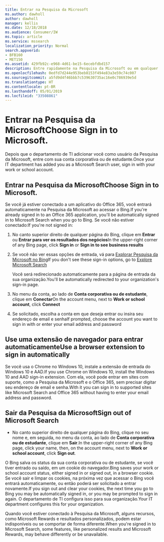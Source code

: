 ```yaml
---
title: Entrar na Pesquisa da Microsoft
ms.author: dawholl
author: dawholl
manager: kellis
ms.date: 12/18/2018
ms.audience: Consumer/IW
ms.topic: article
ms.service: mssearch
localization_priority: Normal
search.appverid:
- BFB160
- MET150
ms.assetid: 429fb92c-e968-4d61-be15-6ecebfdbd157
description: Entre rapidamente na Pesquisa da Microsoft ou em qualquer aplicativo do Office 365 com uma conta corporativa ou de estudante
ms.openlocfilehash: 0edfd7d244e953beb8153f494e83a3e59c74c007
ms.sourcegitcommit: a5fd9d4f46bbb7c539630735ac16e0c786939e5d
ms.translationtype: HT
ms.contentlocale: pt-BR
ms.lasthandoff: 05/01/2019
ms.locfileid: "33508861"
---
```

# <a name="sign-in-to-microsoft-search"></a><span data-ttu-id="b09dc-103">Entrar na Pesquisa da Microsoft</span><span class="sxs-lookup"><span data-stu-id="b09dc-103">Choose Sign in to Microsoft.</span></span>

<span data-ttu-id="b09dc-104">Depois que o departamento de TI adicionar você como usuário da Pesquisa da Microsoft, entre com sua conta corporativa ou de estudante.</span><span class="sxs-lookup"><span data-stu-id="b09dc-104">Once your IT department has added you as a Microsoft Search user, sign in with your work or school account.</span></span>
  
## <a name="sign-in-to-microsoft-search"></a><span data-ttu-id="b09dc-105">Entrar na Pesquisa da Microsoft</span><span class="sxs-lookup"><span data-stu-id="b09dc-105">Choose Sign in to Microsoft.</span></span>

<span data-ttu-id="b09dc-106">Se você já estiver conectado a um aplicativo do Office 365, você entrará automaticamente na Pesquisa da Microsoft ao acessar o Bing.</span><span class="sxs-lookup"><span data-stu-id="b09dc-106">If you're already signed in to an Office 365 application, you'll be automatically signed in to Microsoft Search when you go to Bing.</span></span> <span data-ttu-id="b09dc-107">Se você não estiver conectado:</span><span class="sxs-lookup"><span data-stu-id="b09dc-107">If you're not signed in:</span></span>
  
1. <span data-ttu-id="b09dc-108">No canto superior direito de qualquer página do Bing, clique em **Entrar** ou **Entrar para ver os resultados dos negócios**</span><span class="sxs-lookup"><span data-stu-id="b09dc-108">In the upper-right corner of any Bing page, click **Sign in** or **Sign in to see business results**</span></span>
    
2. <span data-ttu-id="b09dc-109">Se você não ver essas opções de entrada, vá para [Explorar Pesquisa da Microsoft no Bing](https://www.bing.com/business/explore)</span><span class="sxs-lookup"><span data-stu-id="b09dc-109">If you don't see these sign-in options, go to [Explore Microsoft Search](https://www.bing.com/business/explore)</span></span>
    
    <span data-ttu-id="b09dc-110">Você será redirecionado automaticamente para a página de entrada da sua organização.</span><span class="sxs-lookup"><span data-stu-id="b09dc-110">You'll be automatically redirected to your organization's sign-in page.</span></span>
    
3. <span data-ttu-id="b09dc-111">No menu da conta, ao lado de **Conta corporativa ou de estudante**, clique em **Conectar**</span><span class="sxs-lookup"><span data-stu-id="b09dc-111">On the account menu, next to **Work or school account**, click **Connect**</span></span>
    
4. <span data-ttu-id="b09dc-112">Se solicitado, escolha a conta em que deseja entrar ou insira seu endereço de email e senha</span><span class="sxs-lookup"><span data-stu-id="b09dc-112">If prompted, choose the account you want to sign in with or enter your email address and password</span></span>
    
## <a name="use-a-browser-extension-to-sign-in-automatically"></a><span data-ttu-id="b09dc-113">Use uma extensão de navegador para entrar automaticamente</span><span class="sxs-lookup"><span data-stu-id="b09dc-113">Use a browser extension to sign in automatically</span></span>

<span data-ttu-id="b09dc-114">Se você usa o Chrome no Windows 10, instale a extensão de entrada do Windows 10 e AAD.</span><span class="sxs-lookup"><span data-stu-id="b09dc-114">If you use Chrome on Windows 10, install the Windows 10 and AAD sign-in extension.</span></span> <span data-ttu-id="b09dc-115">Com ela, você pode entrar em sites com suporte, como a Pesquisa da Microsoft e o Office 365, sem precisar digitar seu endereço de email e senha.</span><span class="sxs-lookup"><span data-stu-id="b09dc-115">With it you can sign in to supported sites like Microsoft Search and Office 365 without having to enter your email address and password.</span></span>
  
## <a name="sign-out-of-microsoft-search"></a><span data-ttu-id="b09dc-116">Sair da Pesquisa da Microsoft</span><span class="sxs-lookup"><span data-stu-id="b09dc-116">Sign out of Microsoft Search</span></span>

- <span data-ttu-id="b09dc-117">No canto superior direito de qualquer página do Bing, clique no seu nome e, em seguida, no menu da conta, ao lado de **Conta corporativa ou de estudante**, clique em **Sair**.</span><span class="sxs-lookup"><span data-stu-id="b09dc-117">In the upper-right corner of any Bing page, click your name, then, on the account menu, next to **Work or school account**, click **Sign out**.</span></span>
    
<span data-ttu-id="b09dc-118">O Bing salva os status da sua conta corporativa ou de estudante, se você tiver entrado ou saído, em um cookie do navegador.</span><span class="sxs-lookup"><span data-stu-id="b09dc-118">Bing saves your work or school account status, either signed in or signed out, in a browser cookie.</span></span> <span data-ttu-id="b09dc-119">Se você sair e limpar os cookies, na próxima vez que acessar o Bing você entrará automaticamente, ou então poderá ser solicitado a entrar novamente.</span><span class="sxs-lookup"><span data-stu-id="b09dc-119">If you sign out and clear your cookies, the next time you go to Bing you may be automatically signed in, or you may be prompted to sign in again.</span></span> <span data-ttu-id="b09dc-120">O departamento de TI configura isso para sua organização.</span><span class="sxs-lookup"><span data-stu-id="b09dc-120">Your IT department configures this for your organization.</span></span>
  
<span data-ttu-id="b09dc-121">Quando você estiver conectado à Pesquisa da Microsoft, alguns recursos, como Microsoft Rewards e resultados personalizados, podem estar indisponíveis ou se comportar de forma diferente.</span><span class="sxs-lookup"><span data-stu-id="b09dc-121">When you're signed in to Microsoft Search, some features, like personalized results and Microsoft Rewards, may behave differently or be unavailable.</span></span>

  

